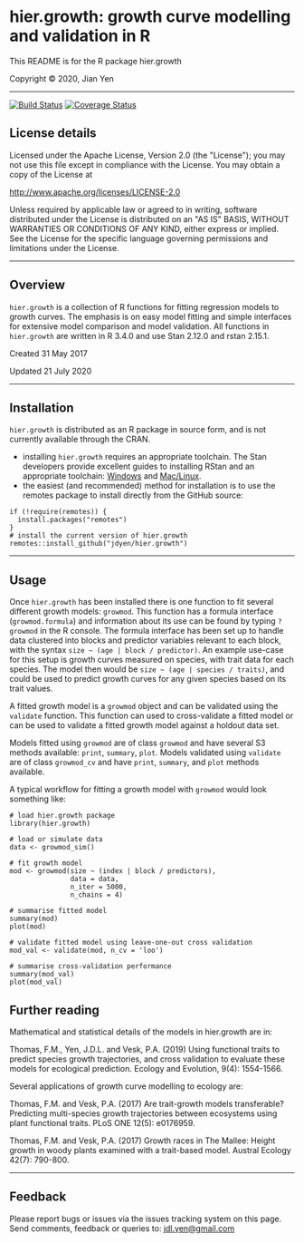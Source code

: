 # hier.growth: growth curve modelling and validation in R 

This README is for the R package hier.growth

Copyright &copy; 2020, Jian Yen

*****

[![Build Status](https://travis-ci.org/jdyen/hier.growth.svg?branch=master)](https://travis-ci.org/jdyen/hier.growth)
[![Coverage Status](https://img.shields.io/codecov/c/github/jdyen/hier.growth/master.svg)](https://codecov.io/github/jdyen/hier.growth?branch=master)

## License details
Licensed under the Apache License, Version 2.0 (the "License");
you may not use this file except in compliance with the License.
You may obtain a copy of the License at

  http://www.apache.org/licenses/LICENSE-2.0

Unless required by applicable law or agreed to in writing, software
distributed under the License is distributed on an "AS IS" BASIS,
WITHOUT WARRANTIES OR CONDITIONS OF ANY KIND, either express or implied.
See the License for the specific language governing permissions and
limitations under the License.

*****

## Overview
`hier.growth` is a collection of R functions for fitting regression models to growth curves.
The emphasis is on easy model fitting and simple interfaces for extensive model comparison
and model validation. All functions in `hier.growth` are written in R 3.4.0 and use Stan 2.12.0
and rstan 2.15.1.

Created 31 May 2017

Updated 21 July 2020

*****

## Installation
`hier.growth` is distributed as an R package in source form, and is not currently available through the CRAN.

- installing `hier.growth` requires an appropriate toolchain. The Stan developers provide excellent guides to installing RStan and an appropriate toolchain: [Windows](https://github.com/stan-dev/rstan/wiki/Installing-RStan-on-Windows) and [Mac/Linux](https://github.com/stan-dev/rstan/wiki/Installing-RStan-on-Mac-or-Linux). 
- the easiest (and recommended) method for installation is to use the remotes package to install directly from the GitHub source:
```
if (!require(remotes)) {
  install.packages("remotes")
}
# install the current version of hier.growth
remotes::install_github("jdyen/hier.growth")
```

*****

## Usage
Once `hier.growth` has been installed there is one function to fit several different growth models: `growmod`. This function has a formula interface (`growmod.formula`) and information about its use can be found by typing `?growmod` in the R console. The formula interface has been set up to handle data clustered into blocks and predictor variables relevant to each block, with the syntax `size ~ (age | block / predictor)`. An example use-case for this setup is growth curves measured on species, with trait data for each species. The model then would be `size ~ (age | species / traits)`, and could be used to predict growth curves for any given species based on its trait values.

A fitted growth model is a `growmod` object and can be validated using the `validate` function. This function can used to cross-validate a fitted model or can be used to validate a fitted growth model against a holdout data set.

Models fitted using `growmod` are of class `growmod` and have several S3 methods available: `print`, `summary`, `plot`. Models validated using `validate` are of class `growmod_cv` and have `print`, `summary`, and `plot` methods available. 

A typical workflow for fitting a growth model with `growmod` would look something like:
```
# load hier.growth package
library(hier.growth)

# load or simulate data
data <- growmod_sim()

# fit growth model
mod <- growmod(size ~ (index | block / predictors),
               data = data,
               n_iter = 5000,
               n_chains = 4)

# summarise fitted model
summary(mod)
plot(mod)

# validate fitted model using leave-one-out cross validation
mod_val <- validate(mod, n_cv = 'loo')

# summarise cross-validation performance
summary(mod_val)
plot(mod_val)
```

## Further reading
Mathematical and statistical details of the models in hier.growth are in:

Thomas, F.M., Yen, J.D.L. and Vesk, P.A. (2019) Using functional traits to predict species growth trajectories, and cross validation to evaluate these models for ecological prediction. Ecology and Evolution, 9(4): 1554-1566.

Several applications of growth curve modelling to ecology are:

Thomas, F.M. and Vesk, P.A. (2017) Are trait-growth models transferable? Predicting multi-species growth trajectories between ecosystems using plant functional traits. PLoS ONE 12(5): e0176959.

Thomas, F.M. and Vesk, P.A. (2017) Growth races in The Mallee: Height growth in woody plants examined with a trait-based model. Austral Ecology 42(7): 790-800.

*****

## Feedback
Please report bugs or issues via the issues tracking system on this page.
Send comments, feedback or queries to: <jdl.yen@gmail.com>

